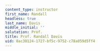 ```yaml
---
content_type: instructor
first_name: Randall
headless: true
last_name: Davis
middle_initial: ''
salutation: Prof.
title: Prof. Randall Davis
uid: 8ac38124-1727-bf5c-9752-c78a059d5ff4
---
```

